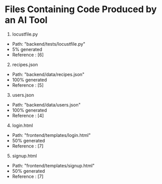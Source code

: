 # Files Containing Code Produced by an AI Tool

1. locustfile.py

- Path: "backend/tests/locustfile.py"
- 5% generated
- Reference : [6]

2. recipes.json

- Path: "backend/data/recipes.json"
- 100% generated
- Reference : [5]

3. users.json

- Path: "backend/data/users.json"
- 100% generated
- Reference : [4]

4. login.html

- Path: "frontend/templates/login.html"
- 50% generated
- Reference : [7]

5. signup.html

- Path: "frontend/templates/signup.html"
- 50% generated
- Reference : [7]
